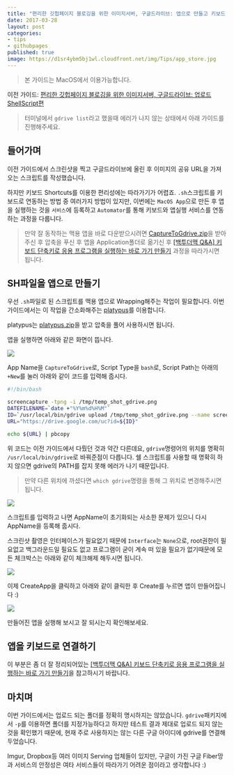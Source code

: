 ```yaml
---
title: "편리한 깃헙페이지 블로깅을 위한 이미지서버, 구글드라이브: 앱으로 만들고 키보드 단축키 연결하기"
date: 2017-03-28
layout: post
categories:
- tips
- githubpages
published: true
image: https://d1sr4ybm5bj1wl.cloudfront.net/img/Tips/app_store.jpg
---
```


> 본 가이드는 MacOS에서 이용가능합니다.

이전 가이드: [편리한 깃헙페이지 블로깅을 위한 이미지서버, 구글드라이브: 업로드 ShellScript편](/2017/03/27/Use-GoogleDrive-as-Image-Server/)

> 터미널에서 `gdrive list`라고 했을때 에러가 나지 않는 상태에서 아래 가이드를 진행해주세요.

## 들어가며

이전 가이드에서 스크린샷을 찍고 구글드라이브에 올린 후 이미지의 공유 URL을 가져오는 스크립트를 작성했습니다.

하지만 키보드 Shortcuts를 이용한 편리성에는 따라가기가 어렵죠. `.sh`스크립트를 키보드로 연동하는 방법 중 여러가지 방법이 있지만, 이번에는 `MacOS App`으로 만든 후 앱을 실행하는 것을 `서비스`에 등록하고 `Automator`를 통해 키보드와 앱실행 서비스를 연동하는 과정을 다룹니다.

> 만약 잘 동작하는 맥용 앱을 바로 다운받으시려면 [CaptureToGdrive.zip](/others/CaptureToGdrive.zip)을 받아주신 후 압축을 푸신 후 앱을 Application폴더로 옮기신 후 [[백투더맥 Q&A] 키보드 단축키로 응용 프로그램을 실행하는 바로 가기 만들기](http://macnews.tistory.com/4277) 과정을 따라가시면 됩니다.

## SH파일을 앱으로 만들기

우선 `.sh`파일로 된 스크립트를 맥용 앱으로 Wrapping해주는 작업이 필요합니다. 이번 가이드에서는 이 작업을 간소화해주는 [platypus](http://sveinbjorn.org/platypus)를 이용합니다.

platypus는 [platypus.zip](http://sveinbjorn.org/files/software/platypus.zip)을 받고 압축을 풀어 사용하시면 됩니다.

앱을 실행하면 아래와 같은 화면이 뜹니다.

![](https://drive.google.com/uc?id=0B91qXw6kE4VfWWV2RWpnX056X2s)

App Name을 `CaptureToGdrive`로, Script Type을 `bash`로, Script Path는 아래의 `+New`를 눌러 아래와 같이 코드를 입력해 줍시다.

```sh
#!/bin/bash

screencapture -tpng -i /tmp/temp_shot_gdrive.png
DATEFILENAME=`date +"%Y%m%d%H%M"`
ID=`/usr/local/bin/gdrive upload /tmp/temp_shot_gdrive.png --name screenshot${DATEFILENAME}.png --share | egrep "^Uploaded" | awk '{print $2}'`
URL="https://drive.google.com/uc?id=${ID}"

echo ${URL} | pbcopy
```

위 코드는 이전 가이드에서 다뤘던 것과 약간 다른데요, `gdrive`명령어의 위치를 명확히 `/usr/local/bin/gdrive`로 바꿔준점이 다릅니다. 쉘 스크립트를 사용할 때 명확히 하지 않으면 gdrive의 PATH를 잡지 못해 에러가 나기 때문입니다.

> 만약 다른 위치에 까셨다면 `which gdrive`명령을 통해 그 위치로 변경해주시면 됩니다.

![](https://drive.google.com/uc?id=0B91qXw6kE4VfRElUbERjYjhmSnM)

스크립트를 입력하고 나면 AppName이 초기화되는 사소한 문제가 있으니 다시 AppName을 등록해 줍시다.

스크린샷 촬영은 인터페이스가 필요없기 때문에 `Interface`는 `None`으로, root권한이 필요없고 백그라운드일 필요도 없고 프로그램이 굳이 계속 떠 있을 필요가 없기때문에 모든 체크박스는 아래와 같이 체크해제 해두시면 됩니다.

![]({{site.static_url}}/img/dropbox/2017-03-28%2015.07.29.png)

이제 CreateApp을 클릭하고 아래와 같이 클릭한 후 Create를 누르면 앱이 만들어집니다 :)

![]({{site.static_url}}/img/dropbox/2017-03-28%2015.15.22.png)

만들어진 앱을 실행해 보시고 잘 되시는지 확인해보세요.

## 앱을 키보드로 연결하기

이 부분은 좀 더 잘 정리되어있는 [[백투더맥 Q&A] 키보드 단축키로 응용 프로그램을 실행하는 바로 가기 만들기](http://macnews.tistory.com/4277)을 참고하시기 바랍니다.

## 마치며

이번 가이드에서는 업로드 되는 폴더를 정확히 명시하지는 않았습니다. `gdrive`패키지에서 `-p`를 이용하면 폴더를 지정가능하다고 하지만 테스트 결과 제대로 업로드 되지 않는 것을 확인했기 때문에, 현재 주로 사용하지는 않는 다른 구글 아이디에 gdrive를 연결해 두었습니다.

Imgur, Dropbox등 여러 이미지 Serving 업체들이 있지만, 구글이 가진 구글 Fiber망과 서비스의 안정성은 여타 서비스들이 따라가기 어려운 점이라고 생각합니다 :)


